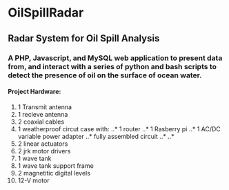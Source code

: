 # OilSpillRadar
## Radar System for Oil Spill Analysis 
### A PHP, Javascript, and MySQL web application to present data from, and interact with a series of python and bash scripts to detect the presence of oil on the surface of ocean water. 

#### Project Hardware:
1. 1 Transmit antenna
2. 1 recieve antenna 
3. 2 coaxial cables 
4. 1 weatherproof circut case with:
  ..* 1 router
  ..* 1 Rasberry pi
  ..* 1 AC/DC variable power adapter
  ..* fully assembled circuit
  ..*
  ..*
5. 2 linear actuators
6. 2 jrk motor drivers
7. 1 wave tank
8. 1 wave tank support frame
9. 2 magnetitic digital levels
10. 12-V motor 

